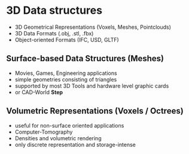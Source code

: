 # 3D Data structures
- 3D Geometrical Representations (Voxels, Meshes, Pointclouds)
- 3D Data Formats (.obj, .stl, .fbx)
- Object-oriented Formats (IFC, USD, GLTF)

## Surface-based Data Structures (Meshes)
- Movies, Games, Engineering applications
- simple geometries consisting of triangles
- supported by most 3D Tools and hardware level graphic cards
- or CAD-World **Step**

## Volumetric Representations (Voxels / Octrees)
- useful for non-surface oriented applications
- Computer-Tomography
- Densities and volumetric rendering
- only discrete representation and storage-intense

